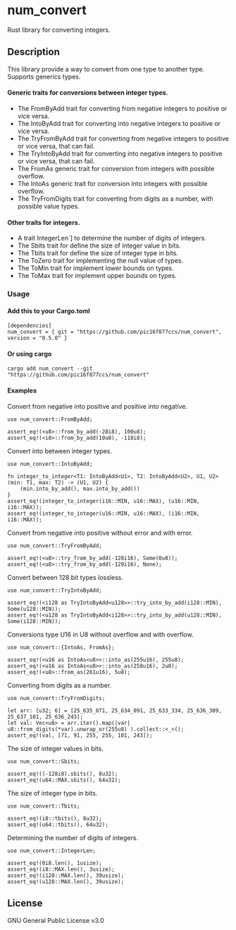 # num_convert

Rust library for converting integers.

## Description
This library provide a way to convert from one type to another type.
Supports generics types.

#### Generic traits for conversions between integer types.

- The FromByAdd trait for converting from negative integers to positive or vice versa.
- The IntoByAdd trait for converting into negative integers to positive or vice versa.
- The TryFromByAdd trait for converting from negative integers to positive or vice versa, that can fail.
- The TryIntoByAdd trait for converting into negative integers to positive or vice versa, that can fail.
- The FromAs generic trait for conversion from integers with possible overflow.
- The IntoAs generic trait for conversion into integers with possible overflow.
- The TryFromDigits trait for converting from digits as a number, with possible value types.

#### Other traits for integers.

- A trait IntegerLen`] to determine the number of digits of integers.
- The Sbits trait for define the size of integer value in bits.
- The Tbits trait for define the size of integer type in bits.
- The ToZero trait for implementing the null value of types.
- The ToMin trait for implement lower bounds on types.
- The ToMax trait for implement upper bounds on types.

### Usage

#### Add this to your Cargo.toml
```
[dependencies]
num_convert = { git = "https://github.com/pic16f877ccs/num_convert", version = "0.5.0" }
```
#### Or using cargo
```
cargo add num_convert --git "https://github.com/pic16f877ccs/num_convert"

```
#### Examples

Convert from negative into positive and positive into negative.
```
use num_convert::FromByAdd;

assert_eq!(<u8>::from_by_add(-28i8), 100u8);
assert_eq!(<i8>::from_by_add(10u8), -118i8);
```

Convert into between integer types.
```
use num_convert::IntoByAdd;

fn integer_to_integer<T1: IntoByAdd<U1>, T2: IntoByAdd<U2>, U1, U2>(min: T1, max: T2) -> (U1, U2) {
    (min.into_by_add(), max.into_by_add())
}
assert_eq!(integer_to_integer(i16::MIN, u16::MAX), (u16::MIN, i16::MAX));
assert_eq!(integer_to_integer(u16::MIN, u16::MAX), (i16::MIN, i16::MAX));
```

Convert from negative into positive without error and with error.
```
use num_convert::TryFromByAdd;

assert_eq!(<u8>::try_from_by_add(-128i16), Some(0u8));
assert_eq!(<u8>::try_from_by_add(-129i16), None);
```

Convert between 128 bit types lossless.
```
use num_convert::TryIntoByAdd;

assert_eq!(<i128 as TryIntoByAdd<u128>>::try_into_by_add(i128::MIN), Some(u128::MIN));
assert_eq!(<u128 as TryIntoByAdd<i128>>::try_into_by_add(u128::MIN), Some(i128::MIN));
```

Conversions type U16 in U8 without overflow and with overflow.
```
use num_convert::{IntoAs, FromAs};

assert_eq!(<u16 as IntoAs<u8>>::into_as(255u16), 255u8);
assert_eq!(<u16 as IntoAs<u8>>::into_as(258u16), 2u8);
assert_eq!(<u8>::from_as(261u16), 5u8);
```

Converting from digits as a number.
```
use num_convert::TryFromDigits;

let arr: [u32; 6] = [25_635_071, 25_634_091, 25_633_334, 25_636_309, 25_637_101, 25_636_243];
let val: Vec<u8> = arr.iter().map(|var| u8::from_digits(*var).unwrap_or(255u8) ).collect::<_>();
assert_eq!(val, [71, 91, 255, 255, 101, 243]);
```

The size of integer values in bits.
```
use num_convert::Sbits;

assert_eq!((-128i8).sbits(), 8u32);
assert_eq!(u64::MAX.sbits(), 64u32);
```

The size of integer type in bits.
```
use num_convert::Tbits;

assert_eq!(i8::tbits(), 8u32);
assert_eq!(u64::tbits(), 64u32);
```

Determining the number of digits of integers.
```
use num_convert::IntegerLen;

assert_eq!(0i8.len(), 1usize);
assert_eq!(i8::MAX.len(), 3usize);
assert_eq!(i128::MAX.len(), 39usize);
assert_eq!(u128::MAX.len(), 39usize);
```
## License
GNU General Public License v3.0

